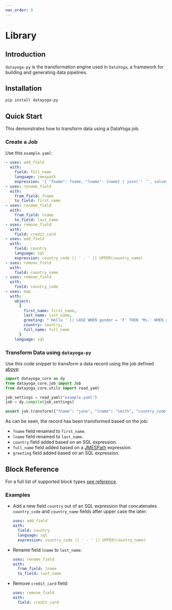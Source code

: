 ```yaml
---
nav_order: 9
---
```


# Library

## Introduction

`datayoga-py` is the transformation engine used in `DataYoga`, a framework for building and generating data pipelines.

## Installation

```bash
pip install datayoga-py
```

## Quick Start

This demonstrates how to transform data using a DataYoga job.

### Create a Job

Use this `example.yaml`:

```yaml
- uses: add_field
  with:
    field: full_name
    language: jmespath
    expression: '{ "fname": fname, "lname": lname} | join('' '', values(@))'
- uses: rename_field
  with:
    from_field: fname
    to_field: first_name
- uses: rename_field
  with:
    from_field: lname
    to_field: last_name
- uses: remove_field
  with:
    field: credit_card
- uses: add_field
  with:
    field: country
    language: sql
    expression: country_code || ' - ' || UPPER(country_name)
- uses: remove_field
  with:
    field: country_name
- uses: remove_field
  with:
    field: country_code
- uses: map
  with:
    object:
      {
        first_name: first_name,
        last_name: last_name,
        greeting: "'Hello ' || CASE WHEN gender = 'F' THEN 'Ms.' WHEN gender = 'M' THEN 'Mr.' ELSE 'N/A' END || ' ' || full_name",
        country: country,
        full_name: full_name
      }
    language: sql
```

### Transform Data using `datayoga-py`

Use this code snippet to transform a data record using the job defined [above](#create-a-job):

```python
import datayoga_core as dy
from datayoga_core.job import Job
from datayoga_core.utils import read_yaml

job_settings = read_yaml("example.yaml")
job = dy.compile(job_settings)

assert job.transform({"fname": "jane", "lname": "smith", "country_code": 1, "country_name": "usa", "credit_card": "1234-5678-0000-9999", "gender": "F"}) == {"first_name": "jane", "last_name": "smith", "country": "1 - USA", "full_name": "jane smith", "greeting": "Hello Ms. jane smith"}
```

As can be seen, the record has been transformed based on the job:

- `fname` field renamed to `first_name`.
- `lname` field renamed to `last_name`.
- `country` field added based on an SQL expression.
- `full_name` field added based on a [JMESPath](https://jmespath.org/) expression.
- `greeting` field added based on an SQL expression.

## Block Reference

For a full list of supported block types [see reference](blocks.md).

### Examples

- Add a new field `country` out of an SQL expression that concatenates `country_code` and `country_name` fields after upper case the later:

  ```yaml
  uses: add_field
  with:
    field: country
    language: sql
    expression: country_code || ' - ' || UPPER(country_name)
  ```

- Rename field `lname` to `last_name`:

  ```yaml
  uses: rename_field
  with:
    from_field: lname
    to_field: last_name
  ```

- Remove `credit_card` field:

  ```yaml
  uses: remove_field
  with:
    field: credit_card
  ```
